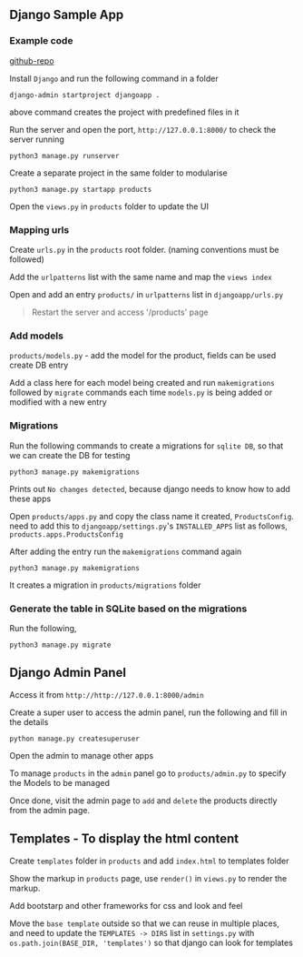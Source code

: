 ## Django Sample App

### Example code

[github-repo](https://github.com/kpunith8/django-products-app)

Install `Django` and run the following command in a folder
```
django-admin startproject djangoapp .
```
above command creates the project with predefined files in it

Run the server and open the port, `http://127.0.0.1:8000/` to check the server running
```
python3 manage.py runserver
```

Create a separate project in the same folder to modularise
```
python3 manage.py startapp products
```

Open the `views.py` in `products` folder to update the UI

### Mapping urls

Create `urls.py` in the `products` root folder. (naming conventions must be followed)

Add the `urlpatterns` list with the same name and map the `views index`

Open and add an entry `products/` in `urlpatterns` list in `djangoapp/urls.py`

> Restart the server and access '/products' page

### Add models

`products/models.py` - add the model for the product, fields can be used create DB entry

Add a class here for each model being created and run `makemigrations` followed by `migrate`
commands each time `models.py` is being added or modified with a new entry

### Migrations

Run the following commands to create a migrations for `sqlite DB`, so that we can create the
DB for testing
```
python3 manage.py makemigrations
```

Prints out `No changes detected`, because django needs to know how to add these apps

Open `products/apps.py` and copy the class name it created, `ProductsConfig`. need to add
this to `djangoapp/settings.py`'s  `INSTALLED_APPS` list as follows, `products.apps.ProductsConfig`

After adding the entry run the `makemigrations` command again
```
python3 manage.py makemigrations
```

It creates a migration in `products/migrations` folder

### Generate the table in SQLite based on the migrations

Run the following,
```
python3 manage.py migrate
  ```

## Django Admin Panel

Access it from `http://http://127.0.0.1:8000/admin`

Create a super user to access the admin panel, run the following and fill in the details
```
python manage.py createsuperuser
```

Open the admin to manage other apps

To manage `products` in the `admin` panel go to `products/admin.py` to specify the Models to be managed

Once done, visit the admin page to `add` and `delete` the products directly from the admin page.

## Templates - To display the html content

Create `templates` folder in `products` and add `index.html` to templates folder

Show the markup in `products` page, use `render()` in `views.py` to render the markup.

Add bootstarp and other frameworks for css and look and feel

Move the `base template` outside so that we can reuse in multiple places, and need to update the
`TEMPLATES -> DIRS` list in `settings.py` with `os.path.join(BASE_DIR, 'templates')`
so that django can look for templates

